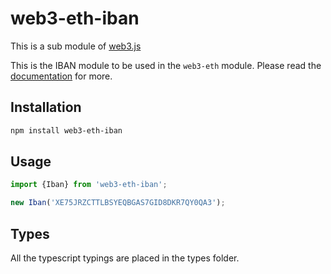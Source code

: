 # web3-eth-iban

This is a sub module of [web3.js][repo]

This is the IBAN module to be used in the `web3-eth` module.
Please read the [documentation][docs] for more.

## Installation

```bash
npm install web3-eth-iban
```

## Usage

```js
import {Iban} from 'web3-eth-iban';

new Iban('XE75JRZCTTLBSYEQBGAS7GID8DKR7QY0QA3');
```

## Types 

All the typescript typings are placed in the types folder. 

[docs]: http://web3js.readthedocs.io/en/1.0/
[repo]: https://github.com/puffscoin/web3.js


